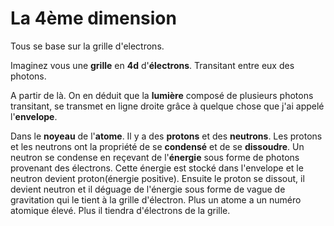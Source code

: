 # La 4ème dimension

Tous se base sur la grille d'electrons.

Imaginez vous une **grille** en **4d** d'**électrons**. Transitant entre eux des photons.

A partir de là. On en déduit que la **lumière** composé de plusieurs photons transitant, se transmet en ligne droite grâce à quelque chose que j'ai appelé l'**envelope**.

Dans le **noyeau** de l'**atome**. Il y a des **protons** et des **neutrons**. Les protons et les neutrons ont la propriété de se **condensé** et de se **dissoudre**.
Un neutron se condense en reçevant de l'**énergie** sous forme de photons provenant des électrons. Cette énergie est stocké dans l'envelope et le neutron devient proton(énergie positive).
Ensuite le proton se dissout, il devient neutron et il déguage de l'énergie sous forme de vague de gravitation qui le tient à la grille d'électron.
Plus un atome a un numéro atomique élevé. Plus il tiendra d'électrons de la grille.
